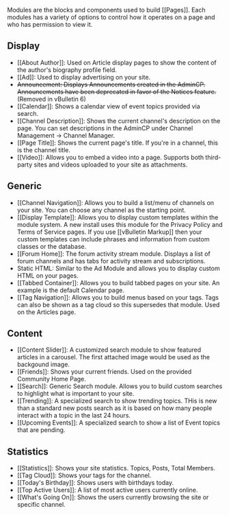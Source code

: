 Modules are the blocks and components used to build [[Pages]]. Each modules has a variety of options to control how it operates on a page and who has permission to view it. 


## Display

- [[About Author]]: Used on Article display pages to show the content of the author's biography profile field.
- [[Ad]]: Used to display advertising on your site.
- <s>Announcement: Displays Announcements created in the AdminCP. Announcements have been deprecated in favor of the Notices feature.</s> (Removed in vBulletin 6)
- [[Calendar]]: Shows a calendar view of event topics provided via search.
- [[Channel Description]]: Shows the current channel's description on the page. You can set descriptions in the AdminCP under Channel Management -> Channel Manager.
- [[Page Title]]: Shows the current page's title. If you're in a channel, this is the channel title.
- [[Video]]: Allows you to embed a video into a page. Supports both third-party sites and videos uploaded to your site as attachments.

## Generic

- [[Channel Navigation]]: Allows you to build a list/menu of channels on your site. You can choose any channel as the starting point.
- [[Display Template]]: Allows you to display custom templates within the module system. A new install uses this module for the Privacy Policy and Terms of Service pages. If you use [[vBulletin Markup]] then your custom templates can include phrases and information from custom classes or the database.
- [[Forum Home]]: The forum activity stream module. Displays a list of forum channels and has tabs for activity stream and subscriptions.
- Static HTML: Similar to the Ad Module and allows you to display custom HTML on your pages.
- [[Tabbed Container]]: Allows you to build tabbed pages on your site. An example is the default Calendar page.
- [[Tag Navigation]]: Allows you to build menus based on your tags. Tags can also be shown as a tag cloud so this supersedes that module. Used on the Articles page.

## Content

- [[Content Slider]]: A customized search module to show featured articles in a carousel. The first attached image would be used as the backgound image.
- [[Friends]]: Shows your current friends. Used on the provided Community Home Page.
- [[Search]]: Generic Search module. Allows you to build custom searches to highlight what is important to your site.
- [[Trending]]: A specialized search to show trending topics. THis is new than a standard new posts search as it is based on how many people interact with a topic in the last 24 hours.
- [[Upcoming Events]]: A specialized search to show a list of Event topics that are pending.
     
## Statistics

- [[Statistics]]: Shows your site statistics. Topics, Posts, Total Members.
- [[Tag Cloud]]: Shows your tags for the channel.
- [[Today's Birthday]]: Shows users with birthdays today.
- [[Top Active Users]]: A list of most active users currently online.
- [[What's Going On]]: Shows the users currently browsing the site or specific channel.